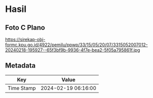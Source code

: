 # Hasil

## Foto C Plano

https://sirekap-obj-formc.kpu.go.id/4922/pemilu/ppwp/33/15/05/20/07/3315052007012-20240218-195927--65f3bf9b-9936-4f7e-bea2-5f05a795861f.jpg


## Metadata

| Key        | Value               |
| ---------- | ------------------- |
| Time Stamp | 2024-02-19 06:16:00 |



